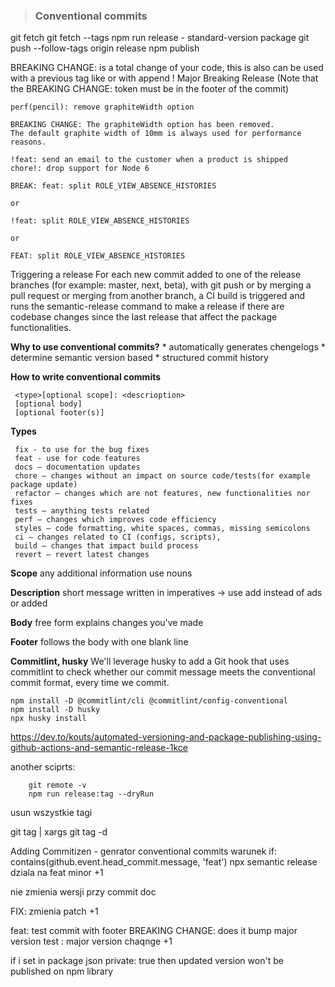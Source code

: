 > ### Conventional commits
git fetch
git fetch --tags
npm run release - standard-version package
git push --follow-tags origin release
npm publish


BREAKING CHANGE: is a total change of your code, this is also 
can be used with a previous tag like or with append !
Major Breaking Release 
(Note that the BREAKING CHANGE: token must be in the footer of the commit)
```
perf(pencil): remove graphiteWidth option

BREAKING CHANGE: The graphiteWidth option has been removed.
The default graphite width of 10mm is always used for performance reasons.

!feat: send an email to the customer when a product is shipped
chore!: drop support for Node 6

BREAK: feat: split ROLE_VIEW_ABSENCE_HISTORIES

or

!feat: split ROLE_VIEW_ABSENCE_HISTORIES

or

FEAT: split ROLE_VIEW_ABSENCE_HISTORIES

```
Triggering a release
For each new commit added to one of the release branches (for example: master, next, beta), with git push or by merging a pull request or merging from another branch, a CI build is triggered and runs the semantic-release command to make a release if there are codebase changes since the last release that affect the package functionalities.

 **Why to use conventional commits?**
    * automatically generates chengelogs
    * determine semantic version based
    * structured commit history

 **How to write conventional commits**
   ```
    <type>[optional scope]: <descrioption>
    [optional body]
    [optional footer(s)]
   ```
    
 **Types**
   ```
    fix - to use for the bug fixes
    feat - use for code features
    docs – documentation updates
    chore – changes without an impact on source code/tests(for example package update)
    refactor – changes which are not features, new functionalities nor fixes    
    tests – anything tests related
    perf – changes which improves code efficiency
    styles – code formatting, white spaces, commas, missing semicolons
    ci – changes related to CI (configs, scripts),
    build – changes that impact build process
    revert – revert latest changes
   ```

 **Scope**
    any additional information
    use nouns

 **Description**
    short message
    written in imperatives -> use add instead of ads or added

 **Body**
     free form
     explains changes you've made

  **Footer**
     follows the body with one blank line


   **Commitlint, husky**
We'll leverage husky to add a Git hook that uses commitlint to check whether our commit message meets the conventional commit format, every time we commit.

```
npm install -D @commitlint/cli @commitlint/config-conventional
npm install -D husky
npx husky install

```

https://dev.to/kouts/automated-versioning-and-package-publishing-using-github-actions-and-semantic-release-1kce

another sciprts:
        
        git remote -v
        npm run release:tag --dryRun


usun wszystkie tagi

git tag | xargs git tag -d

Adding Commitizen - genrator conventional commits
warunek
if: contains(github.event.head_commit.message, 'feat')
npx semantic release
dziala na feat minor +1

nie zmienia wersji przy commit doc

FIX: zmienia patch +1

feat: test commit with footer
BREAKING CHANGE: does it bump major version test
: major version chaqnge +1

if i set in package json private: true
then updated version won't be published on npm library
